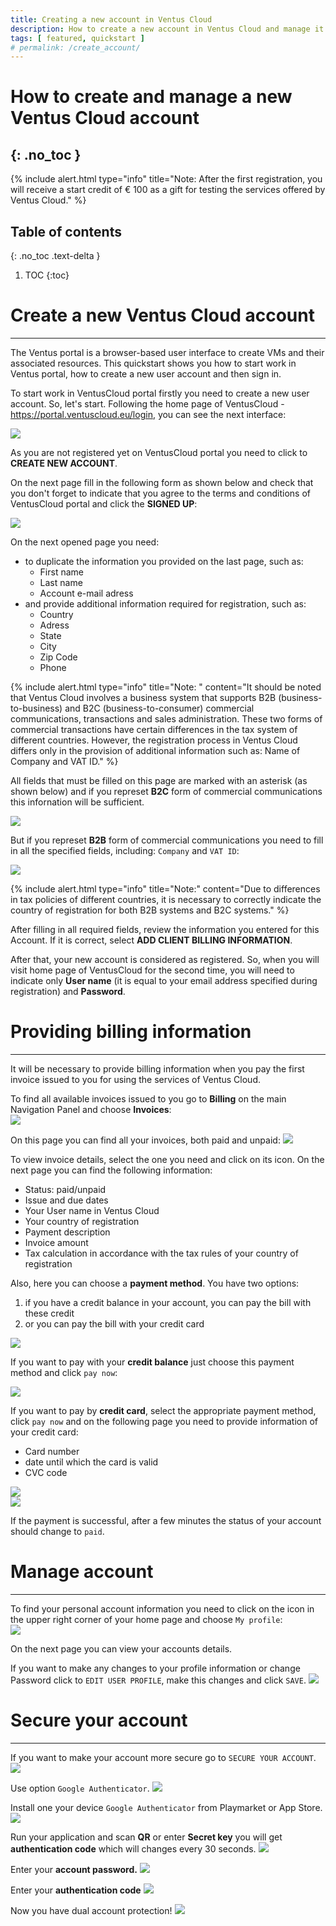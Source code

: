 ```yaml
---
title: Creating a new account in Ventus Cloud
description: How to create a new account in Ventus Cloud and manage it
tags: [ featured, quickstart ]
# permalink: /create_account/
---
```

# How to create and manage a new Ventus Cloud account
{: .no_toc }
---

{% include alert.html type="info" title="Note:
 After the first registration, you will receive a start credit of € 100 as a gift for testing the services offered by Ventus Cloud." %}  

## Table of contents
{: .no_toc .text-delta }

1. TOC
{:toc}

# Create a new Ventus Cloud account
---
The Ventus portal is a browser-based user interface to create VMs and their associated resources. This quickstart shows you how to start work in Ventus portal, how to create a new user account and then sign in.

To start work in VentusCloud portal firstly you need to create a new user account. So, let's start.
Following the home page of VentusCloud  - <https://portal.ventuscloud.eu/login>, you can see the next interface:  

![](../../assets/img/create_account/1ac.png)

As you are not registered yet on VentusCloud portal you need to click to **CREATE NEW ACCOUNT**.

On the next page fill in the following form as shown below and check that you don't forget to indicate that you agree to the terms and conditions of VentusCloud portal and click the **SIGNED UP**:  

![](../../assets/img/create_account/2ac.png)  

On the next opened page you need:
* to duplicate the information you provided on the last page, such as:   
    - First name  
    - Last name  
    - Account e-mail adress  
* and provide additional information required for registration, such as:  
    - Country  
    - Adress  
    - State  
    - City  
    - Zip Code  
    - Phone  

{% include alert.html type="info" title="Note: " content="It should be noted that Ventus Cloud involves a business system that supports B2B (business-to-business) and B2C (business-to-consumer) commercial communications, transactions and sales administration. These two forms of commercial transactions have certain differences in the tax system of different countries. However, the registration process in Ventus Cloud differs only in the provision of additional information such as: Name of Company and VAT ID." %}   

All fields that must be filled on this page are marked with an asterisk (as shown below) and if you represet **B2C** form of commercial communications this infornation will be sufficient. 

![](../../assets/img/create_account/3ac.png) 

But if you represet **B2B** form of commercial communications you need to fill in all the specified fields, including:  `Company` and `VAT ID`: 

![](../../assets/img/create_account/4ac.png)

{% include alert.html type="info" title="Note:" content="Due to differences in tax policies of different countries, it is necessary to correctly indicate the country of registration for both B2B systems and B2C systems." %}  

After filling in all required fields, review the information you entered for this Account. If it is correct, select **ADD CLIENT BILLING INFORMATION**. 

After that, your new account is considered as registered. So, when you will visit home page of VentusCloud for the second time, you will need to indicate only **User name** (it is equal to your email address specified during registration) and **Password**. 



# Providing billing information
----

It will be necessary to provide billing information when you pay the first invoice issued to you for using the services of Ventus Cloud.

To find all available invoices issued to you go to **Billing** on the main Navigation Panel and choose **Invoices**:  
![](../../assets/img/create_account/6ac.png)

On this page you can find all your invoices, both paid and unpaid:
![](../../assets/img/create_account/7ac.png)

To view invoice details, select the one you need and click on its icon. On the next page you can find the following information:   
* Status: paid/unpaid  
* Issue and due dates  
* Your User name in Ventus Cloud  
* Your country of registration  
* Payment description  
* Invoice amount  
* Tax calculation in accordance with the tax rules of your country of registration  

Also, here you can choose a **payment method**. You have two options:  
1) if you have a credit balance in your account, you can pay the bill with  these credit  
2) or you can pay the bill with your credit card

![](../../assets/img/create_account/10ac.png)

If you want to pay with your **credit balance** just choose this payment method and click `pay now`:    

![](../../assets/img/create_account/11ac.png)

If you want to pay by **credit card**, select the appropriate payment method, click `pay now` and on the following page you need to provide information of your credit card:  
* Card number  
* date until which the card is valid
* CVC code 

![](../../assets/img/create_account/12ac.png)  
![](../../assets/img/create_account/13ac.png)

If the payment is successful, after a few minutes the status of your account should change to `paid`.



# Manage account 
----
To find your personal account information you need to click on the icon in the upper right corner of your home page and choose `My profile`:  
![](../../assets/img/create_account/14ac.png)

On the next page you can view your accounts details. 

If you want to make any changes to your profile information or change Password click to `EDIT USER PROFILE`, make this changes and click `SAVE`.
![](../../assets/img/create_account/15ac.png)



# Secure your account
----
If you want to make your account more secure go to `SECURE YOUR ACCOUNT`.
![](../../assets/img/create_account/16ac.png)

Use option `Google Authenticator`.
![](../../assets/img/create_account/17ac.PNG)

Install one your device `Google Authenticator` from Playmarket or App Store.
![](../../assets/img/create_account/18ac.PNG)
 
Run your application and scan **QR** or enter **Secret key** you will get **authentication code** which will changes every 30 seconds.
![](../../assets/img/create_account/19ac.png)

Enter your **account password.**
![](../../assets/img/create_account/20ac.png)

Enter your **authentication code** 
![](../../assets/img/create_account/21ac.png)

Now you have dual account protection!
![](../../assets/img/create_account/22ac.PNG)